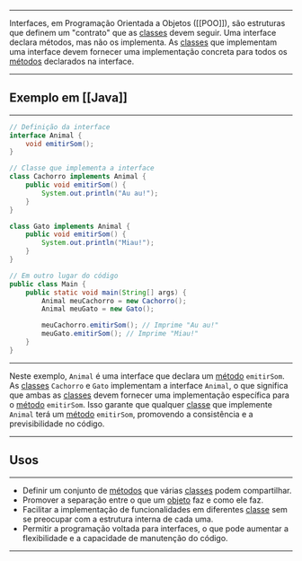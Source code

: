 ***
Interfaces, em Programação Orientada a Objetos ([[POO]]), são estruturas que definem um "contrato" que as [classes](Classes) devem seguir. Uma interface declara métodos, mas não os implementa. As [classes](Classes) que implementam uma interface devem fornecer uma implementação concreta para todos os [métodos](Métodos) declarados na interface.
***
## Exemplo em [[Java]]
***
```java
// Definição da interface
interface Animal {
    void emitirSom();
}

// Classe que implementa a interface
class Cachorro implements Animal {
    public void emitirSom() {
        System.out.println("Au au!");
    }
}

class Gato implements Animal {
    public void emitirSom() {
        System.out.println("Miau!");
    }
}

// Em outro lugar do código
public class Main {
    public static void main(String[] args) {
        Animal meuCachorro = new Cachorro();
        Animal meuGato = new Gato();

        meuCachorro.emitirSom(); // Imprime "Au au!"
        meuGato.emitirSom(); // Imprime "Miau!"
    }
}
```
***
Neste exemplo, `Animal` é uma interface que declara um [método](Métodos) `emitirSom`. As [classes](Classes) `Cachorro` e `Gato` implementam a interface `Animal`, o que significa que ambas as [classes](Classes) devem fornecer uma implementação específica para o  [método](Métodos) `emitirSom`. Isso garante que qualquer [classe](Classes) que implemente `Animal` terá um [método](Métodos) `emitirSom`, promovendo a consistência e a previsibilidade no código.
***
## Usos
***
- Definir um conjunto de [métodos](Métodos) que várias [classes](Classes) podem compartilhar.
- Promover a separação entre o que um [objeto](Objetos) faz e como ele faz.
- Facilitar a implementação de funcionalidades em diferentes [classe](Classes) sem se preocupar com a estrutura interna de cada uma.
- Permitir a programação voltada para interfaces, o que pode aumentar a flexibilidade e a capacidade de manutenção do código.
***
